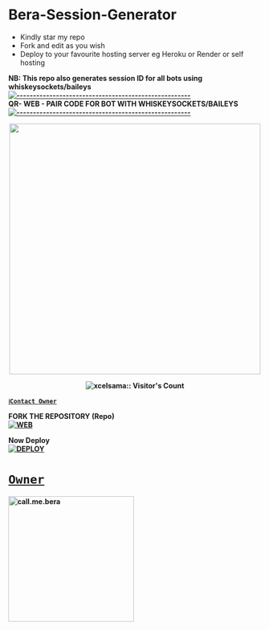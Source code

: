# Bera-Session-Generator
- Kindly star my repo
- Fork and edit as you wish
- Deploy to your favourite hosting server eg Heroku or Render or self hosting

<strong>NB:<strong/> This repo also generates session ID for all bots using whiskeysockets/baileys
[![-----------------------------------------------------](https://raw.githubusercontent.com/andreasbm/readme/master/assets/lines/colored.png)](#table-of-contents)
<br/>QR- WEB - PAIR CODE FOR BOT WITH WHISKEYSOCKETS/BAILEYS
[![-----------------------------------------------------](https://raw.githubusercontent.com/andreasbm/readme/master/assets/lines/colored.png)](#table-of-contents)
<p align="center">
   <a href="https://github.com/berabotsmd">
    <img src="https://i.ibb.co/ZHn1Xd1/IMG-20240802-WA0019.jpg" width="500">
     
</a>
 <p align="center"><img src="https://profile-counter.glitch.me/{berabotsmd}/count.svg" alt="xcelsama:: Visitor's Count" /></p>



[`ℹ️Contact Owner`](https://wa.me/254743982206)

FORK THE REPOSITORY (Repo) 
    <br>
<a href="https://github.com/berabotsmd/Session-generator/fork"><img title="WEB" src="https://img.shields.io/badge/FORK BERA-QR?color=black&style=for-the-badge&logo=stackshare"></a>

Now Deploy
    <br>
<a href='https://render.com/new?template=https://github.com/berabotsmd/Session-generator' target="_blank"><img alt='DEPLOY' src='https://img.shields.io/badge/-DEPLOY-black?style=for-the-badge&logo=heroku&logoColor=white'/>


# `Owner`

 <a href="https://github.com/berabotsmd"><img src="https://i.ibb.co/ZHn1Xd1/IMG-20240802-WA0019.jpg" width="250" height="250" alt="call.me.bera"/></a>

